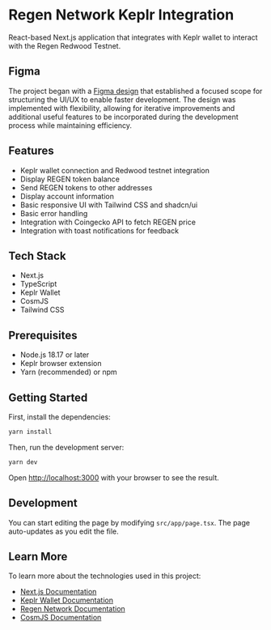 # Regen Network Keplr Integration

React-based Next.js application that integrates with Keplr wallet to interact with the Regen Redwood Testnet.

## Figma

The project began with a [Figma design](https://www.figma.com/design/n8LhPDLHjl11XYsgEM23Mf/Regen-Coding-Exercise?node-id=9-62&t=Io6axJpymPOVaBPE-1) that established a focused scope for structuring the UI/UX to enable faster development. The design was implemented with flexibility, allowing for iterative improvements and additional useful features to be incorporated during the development process while maintaining efficiency.

## Features

- Keplr wallet connection and Redwood testnet integration
- Display REGEN token balance
- Send REGEN tokens to other addresses
- Display account information
- Basic responsive UI with Tailwind CSS and shadcn/ui
- Basic error handling
- Integration with Coingecko API to fetch REGEN price
- Integration with toast notifications for feedback

## Tech Stack

- Next.js
- TypeScript
- Keplr Wallet
- CosmJS
- Tailwind CSS

## Prerequisites

- Node.js 18.17 or later
- Keplr browser extension
- Yarn (recommended) or npm

## Getting Started

First, install the dependencies:

```bash
yarn install
```

Then, run the development server:

```bash
yarn dev
```

Open [http://localhost:3000](http://localhost:3000) with your browser to see the result.

## Development

You can start editing the page by modifying `src/app/page.tsx`. The page auto-updates as you edit the file.

## Learn More

To learn more about the technologies used in this project:

- [Next.js Documentation](https://nextjs.org/docs)
- [Keplr Wallet Documentation](https://docs.keplr.app/)
- [Regen Network Documentation](https://docs.regen.network/)
- [CosmJS Documentation](https://cosmos.github.io/cosmjs/)